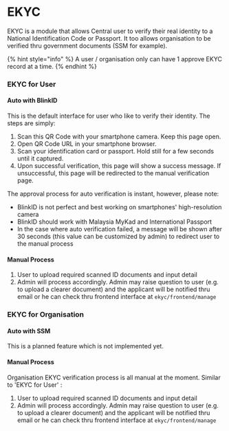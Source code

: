 # EKYC

EKYC is a module that allows Central user to verify their real identity to a National Identification Code or Passport. It too allows organisation to be verified thru government documents \(SSM for example\).

{% hint style="info" %}
A user / organisation only can have 1 approve EKYC record at a time. 
{% endhint %}

### EKYC for User

#### Auto with BlinkID

This is the default interface for user who like to verify their identity. The steps are simply:

1. Scan this QR Code with your smartphone camera. Keep this page open.
2. Open QR Code URL in your smartphone browser.
3. Scan your identification card or passport. Hold still for a few seconds until it captured.
4. Upon successful verification, this page will show a success message. If unsuccessful, this page will be redirected to the manual verification page.

The approval process for auto verification is instant, however, please note:

* BlinkID is not perfect and best working on smartphones' high-resolution camera
* BlinkID should work with Malaysia MyKad and International Passport
* In the case where auto verification failed, a message will be shown after 30 seconds \(this value can be customized by admin\) to redirect user to the manual process

#### Manual Process

1. User to upload required scanned ID documents and input detail
2. Admin will process accordingly. Admin may raise question to user \(e.g. to upload a clearer document\) and the applicant will be notified thru email or he can check thru frontend interface at  `ekyc/frontend/manage`

### EKYC for Organisation

#### Auto with SSM

This is a planned feature which is not implemented yet.

#### Manual Process

Organisation EKYC verification process is all manual at the moment. Similar to 'EKYC for User' :

1. User to upload required scanned ID documents and input detail
2. Admin will process accordingly. Admin may raise question to user \(e.g. to upload a clearer document\) and the applicant will be notified thru email or he can check thru frontend interface at  `ekyc/frontend/manage`

